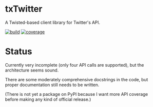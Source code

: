 txTwitter
=========

A Twisted-based client library for Twitter's API.

[![build](https://travis-ci.org/jerith/txTwitter.png?branch=develop)](https://travis-ci.org/jerith/txTwitter)
[![coverage](https://coveralls.io/repos/jerith/txTwitter/badge.png?branch=develop)](https://coveralls.io/r/jerith/txTwitter)


Status
======

Currently very incomplete (only four API calls are supported), but the
architecture seems sound.

There are some moderately comprehensive docstrings in the code, but proper
documentation still needs to be written.

(There is not yet a package on PyPI because I want more API coverage before
making any kind of official release.)
